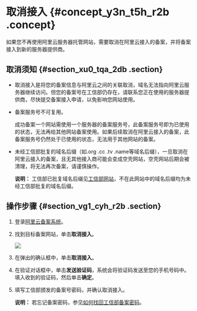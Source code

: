 # 取消接入 {#concept_y3n_t5h_r2b .concept}

如果您不再使用阿里云服务器托管网站，需要取消在阿里云接入的备案，并将备案接入到新的服务器提供商。

## 取消须知 {#section_xu0_tqa_2db .section}

-   取消接入是将您的备案信息与阿里云之间的关联取消，域名无法指向阿里云服务器继续访问。但您的备案号在工信部仍存在，请联系您正在使用的服务器提供商，尽快提交备案接入申请，以免影响您网站使用。
-   备案服务号不可复用。

    成功备案一个网站需使用一个服务器的备案服务号，此备案服务号即为已使用的状态，无法再给其他网站备案使用。如果后续取消在阿里云接入的备案，此备案服务号仍然处于已使用的状态，无法用于其他网站的备案。

-   未经工信部批复的域名后缀（如.org .cc .tv .name等域名后缀），一旦取消在阿里云接入的备案，且无其他接入商可能会变成空壳网站，空壳网站后期会被清理，将无法再次备案，请谨慎操作。

    **说明：** 工信部已批复域名后缀见[工信部网站](http://域名.信息)，不在此网站中的域名后缀均为未经工信部批复的域名后缀。


## 操作步骤 {#section_vg1_cyh_r2b .section}

1.  登录[阿里云备案系统](https://beian.aliyun.com/order/index)。
2.  找到目标备案网站，单击**取消接入**。

    ![](http://static-aliyun-doc.oss-cn-hangzhou.aliyuncs.com/assets/img/17046/15580594869840_zh-CN.png)

3.  在弹出的确认框中，单击**取消接入**。
4.  在验证对话框中，单击**发送验证码**，系统会将验证码发送至您的手机号码中。填入收到的验证码，然后单击**确定**。
5.  填写工信部颁发的备案号密码，并确认取消接入。

    **说明：** 若忘记备案密码，参见[如何找回工信部备案密码](../cn.zh-CN/常见问题/备案平台及工信部页面操作FAQ/如何找回工信部备案密码？.md#)。


